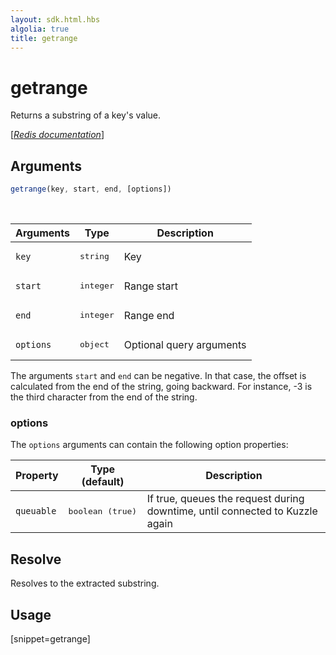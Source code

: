 ```yaml
---
layout: sdk.html.hbs
algolia: true
title: getrange
---
```


# getrange

Returns a substring of a key's value.

[[_Redis documentation_]](https://redis.io/commands/getrange)

## Arguments

```js
getrange(key, start, end, [options])

```

<br/>

| Arguments    | Type    | Description |
|--------------|---------|-------------|
| `key` | <pre>string</pre> | Key |
| `start` | <pre>integer</pre> | Range start |
| `end` | <pre>integer</pre> | Range end |
| ``options`` | <pre>object</pre> | Optional query arguments |

The arguments `start` and `end` can be negative. In that case, the offset is calculated from the end of the string, going backward. For instance, -3 is the third character from the end of the string.

### options

The `options` arguments can contain the following option properties:

| Property   | Type (default)   | Description                       |
| ---------- | ------- | --------------------------------- |
| `queuable` | <pre>boolean (true)</pre> | If true, queues the request during downtime, until connected to Kuzzle again |

## Resolve

Resolves to the extracted substring.

## Usage

[snippet=getrange]
